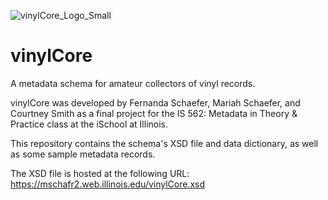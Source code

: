 ![vinylCore_Logo_Small](https://user-images.githubusercontent.com/40001727/70500912-46bddb00-1ae2-11ea-8580-755ebb8b6e37.png)

# vinylCore
A metadata schema for amateur collectors of vinyl records.

vinylCore was developed by Fernanda Schaefer, Mariah Schaefer, and Courtney Smith as a final project for the IS 562: Metadata in Theory & Practice class at the iSchool at Illinois. 

This repository contains the schema's XSD file and data dictionary, as well as some sample metadata records.

The XSD file is hosted at the following URL: https://mschafr2.web.illinois.edu/vinylCore.xsd 
